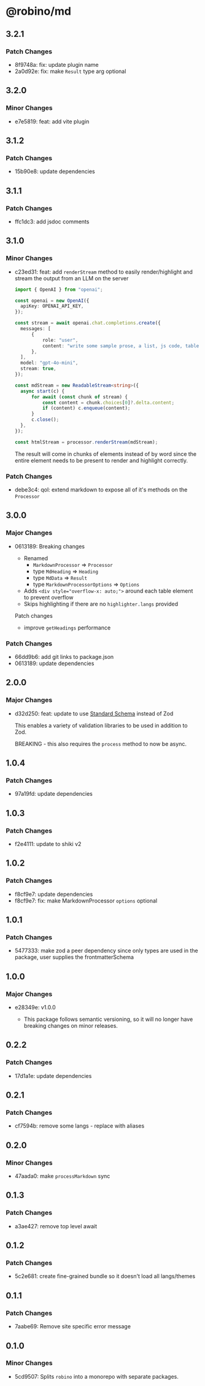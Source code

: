 # @robino/md

## 3.2.1

### Patch Changes

- 8f9748a: fix: update plugin name
- 2a0d92e: fix: make `Result` type arg optional

## 3.2.0

### Minor Changes

- e7e5819: feat: add vite plugin

## 3.1.2

### Patch Changes

- 15b90e8: update dependencies

## 3.1.1

### Patch Changes

- ffc1dc3: add jsdoc comments

## 3.1.0

### Minor Changes

- c23ed31: feat: add `renderStream` method to easily render/highlight and stream the output from an LLM on the server

  ```ts
  import { OpenAI } from "openai";

  const openai = new OpenAI({
  	apiKey: OPENAI_API_KEY,
  });

  const stream = await openai.chat.completions.create({
  	messages: [
  		{
  			role: "user",
  			content: "write some sample prose, a list, js code, table, etc.",
  		},
  	],
  	model: "gpt-4o-mini",
  	stream: true,
  });

  const mdStream = new ReadableStream<string>({
  	async start(c) {
  		for await (const chunk of stream) {
  			const content = chunk.choices[0]?.delta.content;
  			if (content) c.enqueue(content);
  		}
  		c.close();
  	},
  });

  const htmlStream = processor.renderStream(mdStream);
  ```

  The result will come in chunks of elements instead of by word since the entire element needs to be present to render and highlight correctly.

### Patch Changes

- debe3c4: qol: extend markdown to expose all of it's methods on the `Processor`

## 3.0.0

### Major Changes

- 0613189: Breaking changes

  - Renamed
    - `MarkdownProcessor` => `Processor`
    - type `MdHeading` => `Heading`
    - type `MdData` => `Result`
    - type `MarkdownProcessorOptions` => `Options`
  - Adds `<div style="overflow-x: auto;">` around each table element to prevent overflow
  - Skips highlighting if there are no `highlighter.langs` provided

  Patch changes

  - improve `getHeadings` performance

### Patch Changes

- 66dd9b6: add git links to package.json
- 0613189: update dependencies

## 2.0.0

### Major Changes

- d32d250: feat: update to use [Standard Schema](https://github.com/standard-schema/standard-schema) instead of Zod

  This enables a variety of validation libraries to be used in addition to Zod.

  BREAKING - this also requires the `process` method to now be async.

## 1.0.4

### Patch Changes

- 97a19fd: update dependencies

## 1.0.3

### Patch Changes

- f2e4111: update to shiki v2

## 1.0.2

### Patch Changes

- f8cf9e7: update dependencies
- f8cf9e7: fix: make MarkdownProcessor `options` optional

## 1.0.1

### Patch Changes

- 5477333: make zod a peer dependency since only types are used in the package, user supplies the frontmatterSchema

## 1.0.0

### Major Changes

- e28349e: v1.0.0

  - This package follows semantic versioning, so it will no longer have breaking changes on minor releases.

## 0.2.2

### Patch Changes

- 17d1a1e: update dependencies

## 0.2.1

### Patch Changes

- cf7594b: remove some langs - replace with aliases

## 0.2.0

### Minor Changes

- 47aada0: make `processMarkdown` sync

## 0.1.3

### Patch Changes

- a3ae427: remove top level await

## 0.1.2

### Patch Changes

- 5c2e681: create fine-grained bundle so it doesn't load all langs/themes

## 0.1.1

### Patch Changes

- 7aabe69: Remove site specific error message

## 0.1.0

### Minor Changes

- 5cd9507: Splits `robino` into a monorepo with separate packages.
